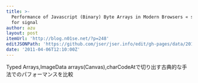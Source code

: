 ```yaml
---
title: >-
  Performance of Javascript (Binary) Byte Arrays in Modern Browsers « searching
  for signal
author: azu
layout: post
itemUrl: 'http://blog.n01se.net/?p=248'
editJSONPath: 'https://github.com/jser/jser.info/edit/gh-pages/data/2011/04/index.json'
date: '2011-04-06T12:10:00Z'
---
```

Typed Arrays,ImageData arrays(Canvas),charCodeAtで切り出す古典的な手法でのパフォーマンスを比較

